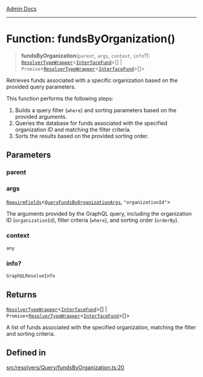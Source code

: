 [Admin Docs](/)

***

# Function: fundsByOrganization()

> **fundsByOrganization**(`parent`, `args`, `context`, `info`?): [`ResolverTypeWrapper`](../../../../types/generatedGraphQLTypes/type-aliases/ResolverTypeWrapper.md)\<[`InterfaceFund`](../../../../models/Fund/interfaces/InterfaceFund.md)\>[] \| `Promise`\<[`ResolverTypeWrapper`](../../../../types/generatedGraphQLTypes/type-aliases/ResolverTypeWrapper.md)\<[`InterfaceFund`](../../../../models/Fund/interfaces/InterfaceFund.md)\>[]\>

Retrieves funds associated with a specific organization based on the provided query parameters.

This function performs the following steps:
1. Builds a query filter (`where`) and sorting parameters based on the provided arguments.
2. Queries the database for funds associated with the specified organization ID and matching the filter criteria.
3. Sorts the results based on the provided sorting order.

## Parameters

### parent

### args

[`RequireFields`](../../../../types/generatedGraphQLTypes/type-aliases/RequireFields.md)\<[`QueryFundsByOrganizationArgs`](../../../../types/generatedGraphQLTypes/type-aliases/QueryFundsByOrganizationArgs.md), `"organizationId"`\>

The arguments provided by the GraphQL query, including the organization ID (`organizationId`), filter criteria (`where`), and sorting order (`orderBy`).

### context

`any`

### info?

`GraphQLResolveInfo`

## Returns

[`ResolverTypeWrapper`](../../../../types/generatedGraphQLTypes/type-aliases/ResolverTypeWrapper.md)\<[`InterfaceFund`](../../../../models/Fund/interfaces/InterfaceFund.md)\>[] \| `Promise`\<[`ResolverTypeWrapper`](../../../../types/generatedGraphQLTypes/type-aliases/ResolverTypeWrapper.md)\<[`InterfaceFund`](../../../../models/Fund/interfaces/InterfaceFund.md)\>[]\>

A list of funds associated with the specified organization, matching the filter and sorting criteria.

## Defined in

[src/resolvers/Query/fundsByOrganization.ts:20](https://github.com/Suyash878/talawa-api/blob/cfd688207611ba245c99edd8dbaccb2cdbf6a043/src/resolvers/Query/fundsByOrganization.ts#L20)
